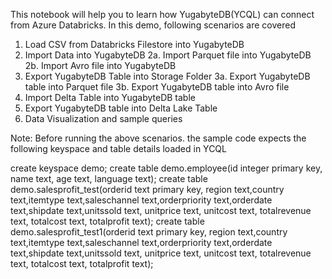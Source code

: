 
This notebook will help you to learn how YugabyteDB(YCQL) can connect from Azure Databricks. In this demo, following scenarios are covered

1. Load CSV from Databricks Filestore into YugabyteDB
2. Import Data into YugabyteDB 
2a. Import Parquet file into YugabyteDB 
2b. Import Avro file into YugabyteDB
3. Export YugabyteDB Table into Storage Folder 
3a. Export YugabyteDB table into Parquet file 
3b. Export YugabyteDB table into Avro file
4. Import Delta Table into YugabyteDB table
5. Export YugabyteDB table into Delta Lake Table
6. Data Visualization and sample queries


Note: Before running the above scenarios. the sample code expects the following keyspace and table details loaded in YCQL

create keyspace demo; 
create table demo.employee(id integer primary key, name text, age text, language text);
create table demo.salesprofit_test(orderid text primary key, region text,country text,itemtype text,saleschannel text,orderpriority text,orderdate text,shipdate text,unitssold  text, unitprice  text, unitcost  text, totalrevenue  text, totalcost text, totalprofit  text);
create table demo.salesprofit_test1(orderid text primary key, region text,country text,itemtype text,saleschannel text,orderpriority text,orderdate text,shipdate text,unitssold  text, unitprice  text, unitcost  text, totalrevenue  text, totalcost text, totalprofit  text);
